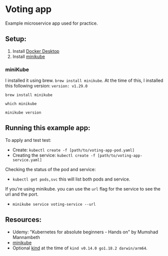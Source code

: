 # Voting app
Example microservice app used for practice.

## Setup: 
1. Install [Docker Desktop](https://www.docker.com/products/docker-desktop/)
2. Install [minikube](https://minikube.sigs.k8s.io/docs/start/)

### miniKube
I installed it using brew. `brew install minikube`. 
At the time of this, I installed this following version: `version: v1.29.0`

```
brew install minikube

which minikube

minikube version
```

## Running this example app: 

To apply and test test: 
- Create: `kubectl create -f [path/to/voting-app-pod.yaml]`
- Creating the service: `kubectl create -f [path/to/voting-app-service.yaml]`

Checking the status of the pod and service: 
- `kubectl get pods,svc` this will list both pods and service. 

If you're using minikube. you can use the `url` flag for the service to see the url and the port. 
- `minikube service voting-service --url` 




## Resources: 
- Udemy: "Kubernetes for absolute beginners - Hands on" by Mumshad Mannambeth
- [minikube](https://minikube.sigs.k8s.io/docs/start/)
- Optional [kind](https://kind.sigs.k8s.io/docs/user/quick-start/) at the time of `kind v0.14.0 go1.18.2 darwin/arm64`. 




